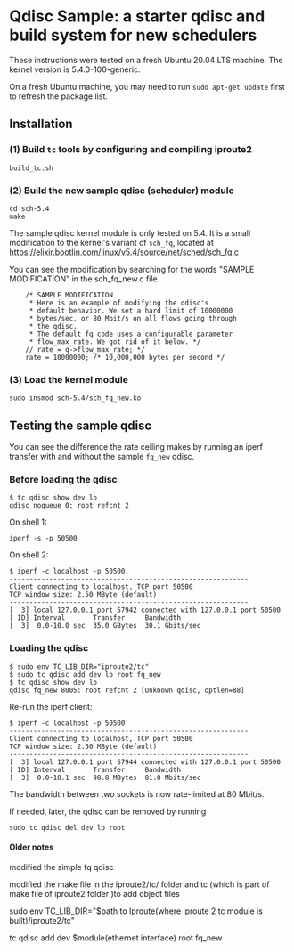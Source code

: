 # Qdisc Sample: a starter qdisc and build system for new schedulers

These instructions were tested on a fresh Ubuntu 20.04 LTS machine.
The kernel version is 5.4.0-100-generic.

On a fresh Ubuntu machine, you may need to run `sudo apt-get update` first to refresh the package list.

## Installation

### (1) Build `tc` tools by configuring and compiling iproute2

```
build_tc.sh
```

### (2) Build the new sample qdisc (scheduler) module

```
cd sch-5.4
make
```

The sample qdisc kernel module is only tested on 5.4.
It is a small modification to the kernel's variant of `sch_fq`,
located at
https://elixir.bootlin.com/linux/v5.4/source/net/sched/sch_fq.c

You can see the modification by searching
for the words "SAMPLE MODIFICATION"
in the sch_fq_new.c file.

```
	/* SAMPLE MODIFICATION
	 * Here is an example of modifying the qdisc's
	 * default behavior. We set a hard limit of 10000000
	 * bytes/sec, or 80 Mbit/s on all flows going through
	 * the qdisc.
	 * The default fq code uses a configurable parameter
	 * flow_max_rate. We got rid of it below. */
	// rate = q->flow_max_rate; */
	rate = 10000000; /* 10,000,000 bytes per second */
```

### (3) Load the kernel module

```
sudo insmod sch-5.4/sch_fq_new.ko
```

## Testing the sample qdisc

You can see the difference the rate ceiling makes by running
an iperf transfer with and without the sample `fq_new` qdisc.

### Before loading the qdisc

```
$ tc qdisc show dev lo
qdisc noqueue 0: root refcnt 2
```

On shell 1:

```
iperf -s -p 50500
```

On shell 2:
```
$ iperf -c localhost -p 50500
------------------------------------------------------------
Client connecting to localhost, TCP port 50500
TCP window size: 2.50 MByte (default)
------------------------------------------------------------
[  3] local 127.0.0.1 port 57942 connected with 127.0.0.1 port 50500
[ ID] Interval       Transfer     Bandwidth
[  3]  0.0-10.0 sec  35.0 GBytes  30.1 Gbits/sec
```

### Loading the qdisc

```
$ sudo env TC_LIB_DIR="iproute2/tc"
$ sudo tc qdisc add dev lo root fq_new
$ tc qdisc show dev lo
qdisc fq_new 8005: root refcnt 2 [Unknown qdisc, optlen=88] 
```

Re-run the iperf client:
```
$ iperf -c localhost -p 50500         
------------------------------------------------------------
Client connecting to localhost, TCP port 50500
TCP window size: 2.50 MByte (default)
------------------------------------------------------------
[  3] local 127.0.0.1 port 57944 connected with 127.0.0.1 port 50500
[ ID] Interval       Transfer     Bandwidth
[  3]  0.0-10.1 sec  98.8 MBytes  81.8 Mbits/sec
```

The bandwidth between two sockets is now rate-limited at 80 Mbit/s.

If needed, later, the qdisc can be removed by running
```
sudo tc qdisc del dev lo root
```

#### Older notes

modified the simple fq qdisc 

modified the make file in the iproute2/tc/ folder and tc (which is part of make file of iproute2 folder )to add object files 

sudo env TC_LIB_DIR="$path to Iproute(where iproute 2 tc module is built)/iproute2/tc"

tc qdisc add dev $module(ethernet interface) root fq_new
